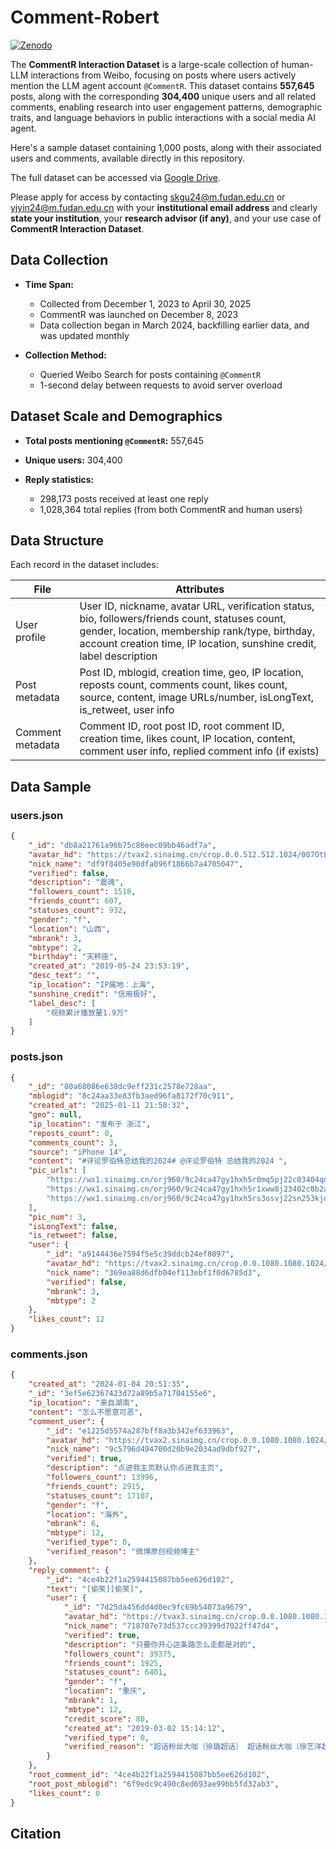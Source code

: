 # Comment-Robert

[![Zenodo](https://zenodo.org/badge/DOI/10.5281/zenodo.16921462.svg)](https://doi.org/10.5281/zenodo.16921462)

The **CommentR Interaction Dataset** is a large-scale collection of human-LLM interactions from Weibo, focusing on posts where users actively mention the LLM agent account `@CommentR`. This dataset contains **557,645** posts, along with the corresponding **304,400** unique users and all related comments, enabling research into user engagement patterns, demographic traits, and language behaviors in public interactions with a social media AI agent.

Here's a sample dataset containing 1,000 posts, along with their associated users and comments, available directly in this repository.

The full dataset can be accessed via [Google Drive](https://drive.google.com/file/d/1mqXO9mLObt2UcMa8y9ZPvfPuwRBaiSyS/view?usp=sharing). 

Please apply for access by contacting [skgu24@m.fudan.edu.cn](skgu24@m.fudan.edu.cn) or [yjyin24@m.fudan.edu.cn](skgu24@m.fudan.edu.cn) with your **institutional email address** and clearly **state your institution**, your **research advisor (if any)**, and your use case of **CommentR Interaction Dataset**.

## Data Collection

* **Time Span:**

  * Collected from December 1, 2023 to April 30, 2025
  * CommentR was launched on December 8, 2023
  * Data collection began in March 2024, backfilling earlier data, and was updated monthly
* **Collection Method:**

  * Queried Weibo Search for posts containing `@CommentR`
  * 1-second delay between requests to avoid server overload

## Dataset Scale and Demographics

* **Total posts mentioning `@CommentR`:** 557,645

* **Unique users:** 304,400

* **Reply statistics:**

  * 298,173 posts received at least one reply
  * 1,028,364 total replies (from both CommentR and human users)

## Data Structure

Each record in the dataset includes:

| File          | Attributes                                                                 |
| ------------- | -------------------------------------------------------------------------- |
| User profile    | User ID, nickname, avatar URL, verification status, bio, followers/friends count, statuses count, gender, location, membership rank/type, birthday, account creation time, IP location, sunshine credit, label description |
| Post metadata    | Post ID, mblogid, creation time, geo, IP location, reposts count, comments count, likes count, source, content, image URLs/number, isLongText, is_retweet, user info|
| Comment metadata | Comment ID, root post ID, root comment ID, creation time, likes count, IP location, content, comment user info, replied comment info (if exists)|




## Data Sample

### users.json
```json
{
    "_id": "db8a21761a96b75c86eec09bb46adf7a",
    "avatar_hd": "https://tvax2.sinaimg.cn/crop.0.0.512.512.1024/007OtLHVly8hag5b1x4i1j30e80e83z0.jpg?KID=imgbed,tva&Expires=1728599961&ssig=HrDFcBRqIk",
    "nick_name": "df9f8405e90dfa096f1866b7a4705047",
    "verified": false,
    "description": "震魂",
    "followers_count": 1518,
    "friends_count": 607,
    "statuses_count": 932,
    "gender": "f",
    "location": "山西",
    "mbrank": 3,
    "mbtype": 2,
    "birthday": "天秤座",
    "created_at": "2019-05-24 23:53:19",
    "desc_text": "",
    "ip_location": "IP属地：上海",
    "sunshine_credit": "信用极好",
    "label_desc": [
        "视频累计播放量1.9万"
    ]
}
```
### posts.json 
```json
{
    "_id": "80a68086e638dc9eff231c2578e728aa",
    "mblogid": "8c24aa33e83fb3aed96fa8172f70c911",
    "created_at": "2025-01-11 21:50:32",
    "geo": null,
    "ip_location": "发布于 浙江",
    "reposts_count": 0,
    "comments_count": 3,
    "source": "iPhone 14",
    "content": "#评论罗伯特总结我的2024# @评论罗伯特 总结我的2024 ",
    "pic_urls": [
        "https://wx1.sinaimg.cn/orj960/9c24ca47gy1hxh5r0mq5pj22c03404qq",
        "https://wx1.sinaimg.cn/orj960/9c24ca47gy1hxh5r1xww8j23402c0b2a",
        "https://wx1.sinaimg.cn/orj960/9c24ca47gy1hxh5rs3osvj22sn253kjo"
    ],
    "pic_num": 3,
    "isLongText": false,
    "is_retweet": false,
    "user": {
        "_id": "a9144436e7594f5e5c39ddcb24ef8097",
        "avatar_hd": "https://tvax2.sinaimg.cn/crop.0.0.1080.1080.1024/9c24ca47ly8hmbfx2bhv5j20u00u079d.jpg?KID=imgbed,tva&Expires=1746493182&ssig=6O4TqfBWoF",
        "nick_name": "369ea88d6dfb04ef113ebf1f0d6785d3",
        "verified": false,
        "mbrank": 3,
        "mbtype": 2
    },
    "likes_count": 12
}
```
### comments.json
```json
{
    "created_at": "2024-01-04 20:51:35",
    "_id": "3ef5e62367423d72a89b5a71704155e6",
    "ip_location": "来自湖南",
    "content": "怎么不愿意可恶",
    "comment_user": {
        "_id": "e1225d5574a287bff8a3b342ef633963",
        "avatar_hd": "https://tvax2.sinaimg.cn/crop.0.0.1080.1080.1024/008utg7kly8hts5dbp5v8j30u00u0n00.jpg?KID=imgbed,tva&Expires=1727493599&ssig=pLLJJu%2Bo4w",
        "nick_name": "9c5796d494700d20b9e2034ad9dbf927",
        "verified": true,
        "description": "点进我主页默认你点进我主页",
        "followers_count": 13996,
        "friends_count": 2915,
        "statuses_count": 17107,
        "gender": "f",
        "location": "海外",
        "mbrank": 6,
        "mbtype": 12,
        "verified_type": 0,
        "verified_reason": "微博原创视频博主"
    },
    "reply_comment": {
        "_id": "4ce4b22f1a2594415087bb5ee626d102",
        "text": "[偷笑][偷笑]",
        "user": {
            "_id": "7d25da456dd4d0ec9fc69b54073a9679",
            "avatar_hd": "https://tvax3.sinaimg.cn/crop.0.0.1080.1080.1024/007EUKxsgy1hu2hzozkzkj30u00u0gov.jpg?KID=imgbed,tva&Expires=1727493599&ssig=YzORDJhcRX",
            "nick_name": "718707e73d537ccc39399d7022ff47d4",
            "verified": true,
            "description": "只要你开心这条路怎么走都是对的",
            "followers_count": 39375,
            "friends_count": 1925,
            "statuses_count": 6401,
            "gender": "f",
            "location": "重庆",
            "mbrank": 1,
            "mbtype": 12,
            "credit_score": 80,
            "created_at": "2019-03-02 15:14:12",
            "verified_type": 0,
            "verified_reason": "超话粉丝大咖（徐璐超话） 超话粉丝大咖（徐艺洋超话）"
        }
    },
    "root_comment_id": "4ce4b22f1a2594415087bb5ee626d102",
    "root_post_mblogid": "6f9edc9c490c8ed693ae99bb5fd32ab3",
    "likes_count": 0
}
```

## Citation


